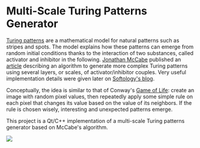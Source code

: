 Multi-Scale Turing Patterns Generator
===

[Turing patterns](https://en.wikipedia.org/wiki/Turing_pattern) are a mathematical model for natural patterns such as stripes and spots. The model explains how these patterns can emerge from random initial conditions thanks to the interaction of two substances, called activator and inhibitor in the following. [Jonathan McCabe](http://jonathanmccabe.com/) published an [article](http://www.jonathanmccabe.com/Cyclic_Symmetric_Multi-Scale_Turing_Patterns.pdf) describing an algorithm to generate more complex Turing patterns using several layers, or scales, of activator/inhibitor couples. Very useful implementation details were given later on [Softology's blog](https://softologyblog.wordpress.com/2011/07/05/multi-scale-turing-patterns/).

Conceptually, the idea is similar to that of Conway's [Game of Life](https://en.wikipedia.org/wiki/Conway%27s_Game_of_Life): create an image with random pixel values, then repeatedly apply some simple rule on each pixel that changes its value based on the value of its neighbors. If the rule is chosen wisely, interesting and unexpected patterns emerge.

This project is a Qt/C++ implementation of a multi-scale Turing patterns generator based on McCabe's algorithm.

![](https://github.com/xdlg/MSTP-Generator/blob/master/output/sample02.png)
